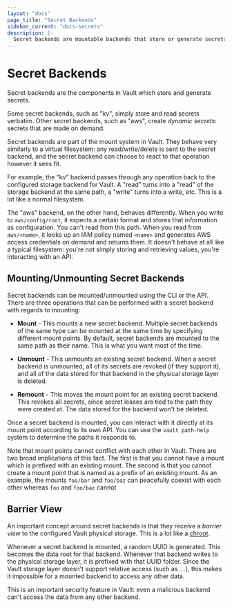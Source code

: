 ```yaml
---
layout: "docs"
page_title: "Secret Backends"
sidebar_current: "docs-secrets"
description: |-
  Secret backends are mountable backends that store or generate secrets in Vault.
---
```


# Secret Backends

Secret backends are the components in Vault which store and generate
secrets.

Some secret backends, such as "kv", simply store and read
secrets verbatim. Other secret backends, such as "aws", create _dynamic
secrets_: secrets that are made on demand.

Secret backends are part of the mount system
in Vault. They behave very similarly to a virtual filesystem:
any read/write/delete is sent to the secret backend, and the secret
backend can choose to react to that operation however it sees fit.

For example, the "kv" backend passes through any operation back
to the configured storage backend for Vault. A "read" turns into a
"read" of the storage backend at the same path, a "write" turns into
a write, etc. This is a lot like a normal filesystem.

The "aws" backend, on the other hand, behaves differently. When you
write to `aws/config/root`, it expects a certain format and stores that
information as configuration. You can't read from this path. When you
read from `aws/<name>`, it looks up an IAM policy named `<name>` and
generates AWS access credentials on demand and returns them. It doesn't
behave at all like a typical filesystem: you're not simply storing and
retrieving values, you're interacting with an API.

## Mounting/Unmounting Secret Backends

Secret backends can be mounted/unmounted using the CLI or the API.
There are three operations that can be performed with a secret backend
with regards to mounting:

  * **Mount** - This mounts a new secret backend. Multiple secret
    backends of the same type can be mounted at the same time by
    specifying different mount points. By default, secret backends are
    mounted to the same path as their name. This is what you want most
    of the time.

  * **Unmount** - This unmounts an existing secret backend. When a secret
    backend is unmounted, all of its secrets are revoked (if they support
    it), and all of the data stored for that backend in the physical storage
    layer is deleted.

  * **Remount** - This moves the mount point for an existing secret backend.
    This revokes all secrets, since secret leases are tied to the path they
    were created at. The data stored for the backend won't be deleted.

Once a secret backend is mounted, you can interact with it directly
at its mount point according to its own API. You can use the `vault path-help`
system to determine the paths it responds to.

Note that mount points cannot conflict with each other in Vault. There are
two broad implications of this fact. The first is that you cannot have
a mount which is prefixed with an existing mount. The second is that you
cannot create a mount point that is named as a prefix of an existing mount.
As an example, the mounts `foo/bar` and `foo/baz` can peacefully coexist
with each other whereas `foo` and `foo/baz` cannot
    
## Barrier View

An important concept around secret backends is that they receive a
_barrier view_ to the configured Vault physical storage. This is a lot
like a [chroot](https://en.wikipedia.org/wiki/Chroot).

Whenever a secret backend is mounted, a random UUID is generated. This
becomes the data root for that backend. Whenever that backend writes to
the physical storage layer, it is prefixed with that UUID folder. Since
the Vault storage layer doesn't support relative access (such as `..`),
this makes it impossible for a mounted backend to access any other data.

This is an important security feature in Vault: even a malicious backend
can't access the data from any other backend.
